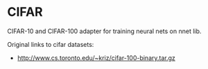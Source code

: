# CIFAR 

CIFAR-10 and CIFAR-100 adapter for training neural nets on nnet lib.

Original links to cifar datasets:
- http://www.cs.toronto.edu/~kriz/cifar-100-binary.tar.gz
